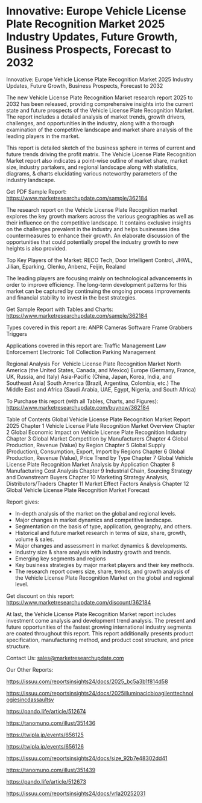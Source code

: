 # Innovative: Europe Vehicle License Plate Recognition Market 2025 Industry Updates, Future Growth, Business Prospects, Forecast to 2032
 Innovative: Europe Vehicle License Plate Recognition Market 2025 Industry Updates, Future Growth, Business Prospects, Forecast to 2032

The new Vehicle License Plate Recognition Market research report 2025 to 2032 has been released, providing comprehensive insights into the current state and future prospects of the Vehicle License Plate Recognition Market. The report includes a detailed analysis of market trends, growth drivers, challenges, and opportunities in the industry, along with a thorough examination of the competitive landscape and market share analysis of the leading players in the market.

This report is detailed sketch of the business sphere in terms of current and future trends driving the profit matrix. The Vehicle License Plate Recognition Market report also indicates a point-wise outline of market share, market size, industry partakers, and regional landscape along with statistics, diagrams, & charts elucidating various noteworthy parameters of the industry landscape.

Get PDF Sample Report: https://www.marketresearchupdate.com/sample/362184

The research report on the Vehicle License Plate Recognition market explores the key growth markers across the various geographies as well as their influence on the competitive landscape. It contains exclusive insights on the challenges prevalent in the industry and helps businesses idea countermeasures to enhance their growth. An elaborate discussion of the opportunities that could potentially propel the industry growth to new heights is also provided.

Top Key Players of the Market:
RECO Tech, Door Intelligent Control, JHWL, Jilian, Eparking, Olenko, Anbenz, Feijin, Realand


The leading players are focusing mainly on technological advancements in order to improve efficiency. The long-term development patterns for this market can be captured by continuing the ongoing process improvements and financial stability to invest in the best strategies.

Get Sample Report with Tables and Charts: https://www.marketresearchupdate.com/sample/362184

Types covered in this report are:
ANPR Cameras
Software
Frame Grabbers
Triggers


Applications covered in this report are:
Traffic Management
Law Enforcement
Electronic Toll Collection
Parking Management


Regional Analysis For  Vehicle License Plate Recognition Market
North America (the United States, Canada, and Mexico)
Europe (Germany, France, UK, Russia, and Italy)
Asia-Pacific (China, Japan, Korea, India, and Southeast Asia)
South America (Brazil, Argentina, Colombia, etc.)
The Middle East and Africa (Saudi Arabia, UAE, Egypt, Nigeria, and South Africa)

To Purchase this report (with all Tables, Charts, and Figures): https://www.marketresearchupdate.com/buynow/362184

Table of Contents
Global Vehicle License Plate Recognition Market Report 2025
Chapter 1 Vehicle License Plate Recognition Market Overview
Chapter 2 Global Economic Impact on Vehicle License Plate Recognition Industry
Chapter 3 Global Market Competition by Manufacturers
Chapter 4 Global Production, Revenue (Value) by Region
Chapter 5 Global Supply (Production), Consumption, Export, Import by Regions
Chapter 6 Global Production, Revenue (Value), Price Trend by Type
Chapter 7 Global Vehicle License Plate Recognition Market Analysis by Application
Chapter 8 Manufacturing Cost Analysis
Chapter 9 Industrial Chain, Sourcing Strategy and Downstream Buyers
Chapter 10 Marketing Strategy Analysis, Distributors/Traders
Chapter 11 Market Effect Factors Analysis
Chapter 12 Global Vehicle License Plate Recognition Market Forecast

Report gives:

- In-depth analysis of the market on the global and regional levels.
- Major changes in market dynamics and competitive landscape.
- Segmentation on the basis of type, application, geography, and others.
- Historical and future market research in terms of size, share, growth, volume & sales.
- Major changes and assessment in market dynamics & developments.
- Industry size & share analysis with industry growth and trends.
- Emerging key segments and regions
- Key business strategies by major market players and their key methods.
- The research report covers size, share, trends, and growth analysis of the Vehicle License Plate Recognition Market on the global and regional level.

Get discount on this report: https://www.marketresearchupdate.com/discount/362184

At last, the Vehicle License Plate Recognition Market report includes investment come analysis and development trend analysis. The present and future opportunities of the fastest growing international industry segments are coated throughout this report. This report additionally presents product specification, manufacturing method, and product cost structure, and price structure.

Contact Us:
sales@marketresearchupdate.com

Our Other Reports:

https://issuu.com/reportsinsights24/docs/2025_bc5a3b1f814d58

https://issuu.com/reportsinsights24/docs/2025illuminaclcbioagilenttechnologiesincdassaultsy

https://pando.life/article/512674

https://tanomuno.com/illust/351436

https://twipla.jp/events/656125

https://twipla.jp/events/656126

https://issuu.com/reportsinsights24/docs/size_92b7e48302dd41

https://tanomuno.com/illust/351439

https://pando.life/article/512673

https://issuu.com/reportsinsights24/docs/vrla20252031
